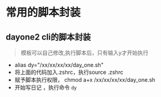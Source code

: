 # 常用的脚本封装

## dayone2 cli的脚本封装
> 模板可以自己修改,执行脚本后，只有输入y才开始执行

- alias dy="/xx/xx/xx/xx/day_one.sh" 
- 将上面的代码加入.zshrc，执行source .zshrc
- 赋予脚本执行权限， chmod a+x /xx/xx/xx/xx/day_one.sh
- 开始写日记 ，执行命令 `dy`

